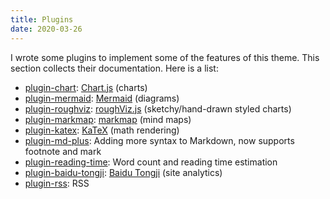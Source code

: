 ```yaml
---
title: Plugins
date: 2020-03-26
---
```


I wrote some plugins to implement some of the features of this theme. This section collects their documentation. Here is a list:

- [plugin-chart](/docs/plugins/chart/): [Chart.js](https://www.chartjs.org) (charts)
- [plugin-mermaid](/docs/plugins/mermaid/): [Mermaid](https://mermaid-js.github.io) (diagrams)
- [plugin-roughviz](/docs/plugins/roughviz/): [roughViz.js](https://github.com/jwilber/roughViz) (sketchy/hand-drawn styled charts)
- [plugin-markmap](/docs/plugins/markmap/): [markmap](https://github.com/gera2ld/markmap) (mind maps)
- [plugin-katex](/docs/plugins/katex/): [KaTeX](https://katex.org/) (math rendering)
- [plugin-md-plus](/docs/plugins/md-plus/): Adding more syntax to Markdown, now supports footnote and mark
- [plugin-reading-time](/docs/plugins/reading-time/): Word count and reading time estimation
- [plugin-baidu-tongji](/docs/plugins/baidu-tongji/): [Baidu Tongji](https://tongji.baidu.com/web/welcome/login) (site analytics)
- [plugin-rss](/docs/plugins/rss/): RSS
